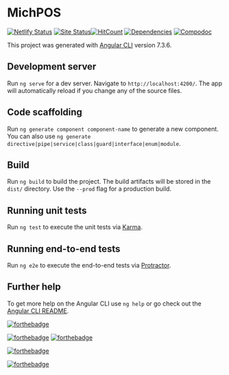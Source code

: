 # MichPOS

[![Netlify Status](https://api.netlify.com/api/v1/badges/39452c1f-5237-4981-af00-0d3d6ec1bcd0/deploy-status)](https://app.netlify.com/sites/michpos/deploys)
[![Site Status](https://img.shields.io/website-up-down-green-red/http/stillians.netlify.com.svg?label=Netlify&longCache=true&style=popout-square)](https://stillians.netlify.com)[![HitCount](http://hits.dwyl.io/iamjigz/jigz-michpos.svg)](http://hits.dwyl.io/iamjigz/jigz-michpos)
[![Dependencies](https://david-dm.org/iamjigz/jigz-michpos.svg)](https://david-dm.org/iamjigz/jigz-michpos.svg)
[![Compodoc](http://stillians-docs.netlify.com/images/coverage-badge-documentation.svg)](https://stillians-docs.netlify.com/index.html)

This project was generated with [Angular CLI](https://github.com/angular/angular-cli) version 7.3.6.

## Development server

Run `ng serve` for a dev server. Navigate to `http://localhost:4200/`. The app will automatically reload if you change any of the source files.

## Code scaffolding

Run `ng generate component component-name` to generate a new component. You can also use `ng generate directive|pipe|service|class|guard|interface|enum|module`.

## Build

Run `ng build` to build the project. The build artifacts will be stored in the `dist/` directory. Use the `--prod` flag for a production build.

## Running unit tests

Run `ng test` to execute the unit tests via [Karma](https://karma-runner.github.io).

## Running end-to-end tests

Run `ng e2e` to execute the end-to-end tests via [Protractor](http://www.protractortest.org/).

## Further help

To get more help on the Angular CLI use `ng help` or go check out the [Angular CLI README](https://github.com/angular/angular-cli/blob/master/README.md).

[![forthebadge](https://forthebadge.com/images/badges/uses-badges.svg)](https://forthebadge.com)

[![forthebadge](https://forthebadge.com/images/badges/built-with-love.svg)](https://forthebadge.com)
[![forthebadge](https://forthebadge.com/images/badges/built-with-swag.svg)](https://forthebadge.com)

[![forthebadge](https://forthebadge.com/images/badges/powered-by-netflix.svg)](https://forthebadge.com)

[![forthebadge](https://forthebadge.com/images/badges/60-percent-of-the-time-works-every-time.svg)](https://forthebadge.com)
